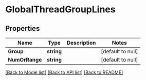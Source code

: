 # GlobalThreadGroupLines

## Properties
Name | Type | Description | Notes
------------ | ------------- | ------------- | -------------
**Group** | **string** |  | [default to null]
**NumOrRange** | **string** |  | [default to null]

[[Back to Model list]](../README.md#documentation-for-models) [[Back to API list]](../README.md#documentation-for-api-endpoints) [[Back to README]](../README.md)


